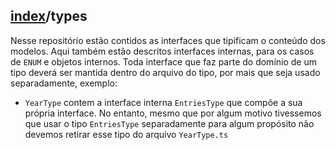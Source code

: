 ## [index](./index.md)/types

Nesse repositório estão contidos as interfaces que tipificam o conteúdo dos modelos. Aqui também estão descritos interfaces internas, para os casos de `ENUM` e objetos internos. Toda interface que faz parte do domínio de um tipo deverá ser mantida dentro do arquivo do tipo, por mais que seja usado separadamente, exemplo:

- `YearType` contem a interface interna `EntriesType` que compõe a sua própria interface. No entanto, mesmo que por algum motivo tivessemos que usar o tipo `EntriesType` separadamente para algum propósito não devemos retirar esse tipo do arquivo `YearType.ts`
